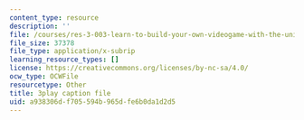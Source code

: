 ```yaml
---
content_type: resource
description: ''
file: /courses/res-3-003-learn-to-build-your-own-videogame-with-the-unity-game-engine-and-microsoft-kinect-january-iap-2017/a938306df705594b965dfe6b0da1d2d5_zNesxH6wiAg.vtt
file_size: 37378
file_type: application/x-subrip
learning_resource_types: []
license: https://creativecommons.org/licenses/by-nc-sa/4.0/
ocw_type: OCWFile
resourcetype: Other
title: 3play caption file
uid: a938306d-f705-594b-965d-fe6b0da1d2d5
---
```

